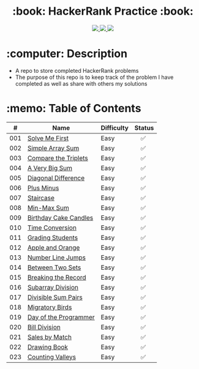  <div align="center">
   <h1>:book: HackerRank Practice :book:</h1>
   <a href="http://steviecodes.com" target="_blank">
      <img src="https://img.shields.io/badge/-Portfolio_-darkgreen?style=for-the-badge&logo=medium"/>
   </a>
   <a href="https://www.linkedin.com/in/stevie-militello/" target="_blank">
      <img src="https://img.shields.io/badge/-Linkedin-blue?style=for-the-badge&``logo=Linkedin&logoColor=white">
   </a> 
   <a href="mailto:steviemilitello@gmail.com" target="_blank">
      <img src="https://img.shields.io/badge/-Email-c14438?style=for-the-badge&logo=Gmail&``logoColor=white">
   </a>
</div>

<h1>:computer: Description</h1>

- A repo to store completed HackerRank problems
- The purpose of this repo is to keep track of the problem I have completed as well as share with others my solutions

<h1>:memo: Table of Contents</h1>

| #   | Name                                                  | Difficulty | Status                   |
| --- | ----------------------------------------------------- | ---------- | ------------------------ |
| 001 | [Solve Me First](001-solve-me-first.js)               | Easy       | &emsp;:white_check_mark: |
| 002 | [Simple Array Sum](002-simple-array-sum.js)           | Easy       | &emsp;:white_check_mark: |
| 003 | [Compare the Triplets](003-compare-the-triplets.js)   | Easy       | &emsp;:white_check_mark: |
| 004 | [A Very Big Sum](004-a-very-big-sum.js)               | Easy       | &emsp;:white_check_mark: |
| 005 | [Diagonal Difference](005-diagonal-difference.js)     | Easy       | &emsp;:white_check_mark: |
| 006 | [Plus Minus](006-plus-minus.js)                       | Easy       | &emsp;:white_check_mark: |
| 007 | [Staircase](007-staircase.js)                         | Easy       | &emsp;:white_check_mark: |
| 008 | [Min-Max Sum](008-min-max-sum.js)                     | Easy       | &emsp;:white_check_mark: |
| 009 | [Birthday Cake Candles](009-birthday-cake-candles.js) | Easy       | &emsp;:white_check_mark: |
| 010 | [Time Conversion](010-time-conversion.js)             | Easy       | &emsp;:white_check_mark: |
| 011 | [Grading Students](011-grading-students.js)           | Easy       | &emsp;:white_check_mark: |
| 012 | [Apple and Orange](012-apple-and-orange.js)           | Easy       | &emsp;:white_check_mark: |
| 013 | [Number Line Jumps](013-number-line-jumps.js)         | Easy       | &emsp;:white_check_mark: |
| 014 | [Between Two Sets](014-between-two-sets.js)           | Easy       | &emsp;:white_check_mark: |
| 015 | [Breaking the Record](015-breaking-the-records.js)    | Easy       | &emsp;:white_check_mark: |
| 016 | [Subarray Division](016-subarray-division.js)         | Easy       | &emsp;:white_check_mark: |
| 017 | [Divisible Sum Pairs](017-divisible-sum-pairs.js)     | Easy       | &emsp;:white_check_mark: |
| 018 | [Migratory Birds](018-migratory-birds.js)             | Easy       | &emsp;:white_check_mark: |
| 019 | [Day of the Programmer](019-day-of-the-programmer.js) | Easy       | &emsp;:white_check_mark: |
| 020 | [Bill Division](020-bill-division.js)                 | Easy       | &emsp;:white_check_mark: |
| 021 | [Sales by Match](021-sales-by-match.js)               | Easy       | &emsp;:white_check_mark: |
| 022 | [Drawing Book](022-drawing-book.js)                   | Easy       | &emsp;:white_check_mark: |
| 023 | [Counting Valleys](023-counting-valleys.js)           | Easy       | &emsp;:white_check_mark: |
